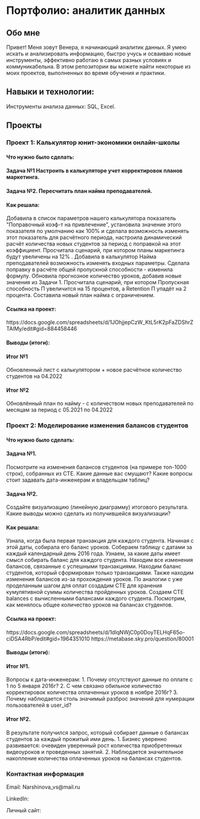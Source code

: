 <h1>Портфолио: аналитик данных</h1>
<h2>Обо мне</h2>
Привет! Меня зовут Венера, я начинающий аналитик данных. Я умею искать и анализировать информацию, быстро учусь и осваиваю новые инструменты, эффективно работаю в самых разных условиях и коммуникабельна. В этом репозитории вы можете найти некоторые из моих проектов, выполненных во время обучения и практики.

<h2>Навыки и технологии:</h2>
Инструменты анализа данных: SQL, Excel.

<h2>Проекты</h2>
<h3>Проект 1: Калькулятор юнит-экономики онлайн-школы</h3>

<h4>Что нужно было сделать:</h4>
<h4>Задача №1 Настроить в калькуляторе учет корректировок планов маркетинга.</h4>
<h4>Задача №2. Пересчитать план найма преподавателей.</h4>

<h4>Как решала:</h4>
Добавила в список параметров нашего калькулятора показатель "Поправочный коэф-т на привлечение", установила значение этого показателя по умолчанию как 100% и сделала возможность изменять этот показатель для расчётного периода, настроила динамический расчёт количества новых студентов за период с поправкой на этот коэффициент. Просчитала сценарий, при котором планы маркетинга будут увеличены на 12% .
Добавила в калькулятор Найма преподавателей возможность изменять входных параметры. Сделала поправку в расчёте общей пропускной способности - изменила формулу. Обновила прогнозное количество уроков, добавив новые значения из Задачи 1. Просчитала сценарий, при котором Пропускная способность П увеличится на 15 процентов, а Retention П упадёт на 2 процента. Составила новый план найма с ограничением.

<h4>Ссылка на проект:</h4>
https://docs.google.com/spreadsheets/d/1JOhjjepCzW_KtL5rK2pFaZDShrZTAlMy/edit#gid=884458446

<h4>Выводы (итоги):</h4>
<h4>Итог №1</h4> Обновленный лист с калькулятором + новое расчётное количество студентов на 04.2022
<h4>Итог №2</h4> Обновлённый план по найму - с количеством новых преподавателей по месяцам за период с 05.2021 по 04.2022


<h3>Проект 2: Моделирование изменения балансов студентов</h3>

<h4>Что нужно было сделать:</h4> 
<h4>Задача №1.</h4> Посмотрите на изменения балансов студентов (на примере топ-1000 строк), собранных из CTE. 
Какие данные вас смущают? Какие вопросы стоит задавать дата-инженерам и владельцам таблиц?
<h4>Задача №2.</h4> Создайте визуализацию (линейную диаграмму) итогового результата. 
Какие выводы можно сделать из получившейся визуализации?

<h4>Как решала:</h4>
Узнала, когда была первая транзакция для каждого студента. Начиная с этой даты, собирала его баланс уроков. Собераем таблицу с датами за каждый календарный день 2016 года. Узнаем, за какие даты имеет смысл собирать баланс для каждого студента. Находим все изменения балансов, связанные с успешными транзакциями. Находим баланс студентов, который сформирован только транзакциями. Также находим изменения балансов из-за прохождения уроков. По аналогии с уже проделанным шагом для оплат создадим CTE для хранения кумулятивной суммы количества пройденных уроков. Создаем CTE balances с вычисленными балансами каждого студента. Посмотрим, как менялось общее количество уроков на балансах студентов. 

<h4>Ссылка на проект:</h4>
https://docs.google.com/spreadsheets/d/1dlqNWjC0p0DoyTELHqF65o-ciDSA4RbP/edit#gid=1964351010 
https://metabase.sky.pro/question/80001

<h4>Выводы (итоги):</h4>
<h4>Итог №1.</h4> Вопросы к дата-инженерам:
1. Почему отсутствуют данные по оплате с 1 по 5 января 2016г?
2. С чем связано обильное количество корректировок количества оплаченных уроков в ноябре 2016г?
3. Почему наблюдается столь значимый разброс значений для нумерации пользователей в user_id?
<h4>Итог №2.</h4> В результате получился запрос, который собирает данные о балансах студентов за каждый прожитый ими день.
1. Бизнес уверенно развивается: очевиден уверенный рост количества приобретенных видеоуроков и проведенных занятий.
2. Наблюдается значительное накопление количества оплаченных уроков на балансах студентов.


<h3>Контактная информация</h3>
Email: Narshinova_vs@mail.ru 

LinkedIn:

Личный сайт: 
